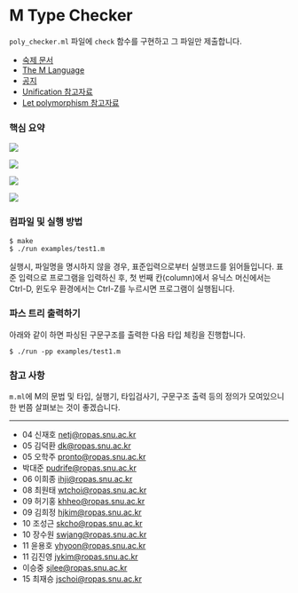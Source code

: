 M Type Checker
========
`poly_checker.ml` 파일에 `check` 함수를 구현하고 그 파일만 제출합니다.

* [숙제 문서](http://ropas.snu.ac.kr/~kwang/4190.310/15/hw8.pdf)
* [The M Language](http://ropas.snu.ac.kr/~kwang/4190.310/14/M.pdf)
* [공지](https://ropas.snu.ac.kr/phpbb/viewtopic.php?t=5199)
* [Unification 참고자료](http://ropas.snu.ac.kr/~dreameye/PL/slide/PL12.pdf)
* [Let polymorphism 참고자료](http://ropas.snu.ac.kr/~kwang/4190.310/08/5-1poly-type.pdf)

### 핵심 요약

![](http://i.imgur.com/cpw0Mds.png)

![](http://i.imgur.com/Hc7tIVS.png)

![](http://i.imgur.com/tYnxglM.png)

![](http://i.imgur.com/D3xscYa.png)

### 컴파일 및 실행 방법

    $ make
    $ ./run examples/test1.m

실행시, 파일명을 명시하지 않을 경우, 표준입력으로부터 실행코드를 읽어들입니다.
표준 입력으로 프로그램을 입력하신 후, 첫 번째 칸(column)에서
유닉스 머신에서는 Ctrl-D, 윈도우 환경에서는 Ctrl-Z를 누르시면
프로그램이 실행됩니다.

### 파스 트리 출력하기
아래와 같이 하면 파싱된 구문구조를 출력한 다음 타입 체킹을 진행합니다.

    $ ./run -pp examples/test1.m

### 참고 사항
`m.ml`에 M의 문법 및 타입, 실행기, 타입검사기, 구문구조 출력 등의
정의가 모여있으니 한 번쯤 살펴보는 것이 좋겠습니다.

--------

* 04 신재호 <netj@ropas.snu.ac.kr>
* 05 김덕환 <dk@ropas.snu.ac.kr>
* 05 오학주 <pronto@ropas.snu.ac.kr>
*    박대준 <pudrife@ropas.snu.ac.kr>
* 06 이희종 <ihji@ropas.snu.ac.kr>
* 08 최원태 <wtchoi@ropas.snu.ac.kr>
* 09 허기홍 <khheo@ropas.snu.ac.kr>
* 09 김희정 <hjkim@ropas.snu.ac.kr>
* 10 조성근 <skcho@ropas.snu.ac.kr>
* 10 장수원 <swjang@ropas.snu.ac.kr>
* 11 윤용호 <yhyoon@ropas.snu.ac.kr>
* 11 김진영 <jykim@ropas.snu.ac.kr>
*    이승중 <sjlee@ropas.snu.ac.kr>
* 15 최재승 <jschoi@ropas.snu.ac.kr>

